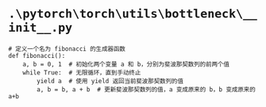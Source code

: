 # `.\pytorch\torch\utils\bottleneck\__init__.py`

```
# 定义一个名为 fibonacci 的生成器函数
def fibonacci():
    a, b = 0, 1  # 初始化两个变量 a 和 b，分别为斐波那契数列的前两个值
    while True:  # 无限循环，直到手动终止
        yield a  # 使用 yield 返回当前斐波那契数列的值
        a, b = b, a + b  # 更新斐波那契数列的值，a 变成原来的 b，b 变成原来的 a+b
```